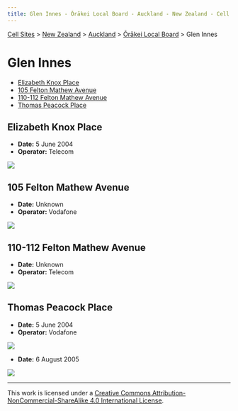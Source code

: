 ```yaml
---
title: Glen Innes - Ōrākei Local Board - Auckland - New Zealand - Cell Sites
---
```


[Cell Sites](../../../) > [New Zealand](../../) > [Auckland](../) > [Ōrākei Local Board](./) > Glen Innes

# Glen Innes

* [Elizabeth Knox Place](#elizabeth-knox-place)
* [105 Felton Mathew Avenue](#105-felton-mathew-avenue)
* [110-112 Felton Mathew Avenue](#110-112-felton-mathew-avenue)
* [Thomas Peacock Place](#thomas-peacock-place)

## Elizabeth Knox Place

* **Date:** 5 June 2004
* **Operator:** Telecom

![](https://f001.backblazeb2.com/file/CellSites/NZ/AUK/%C5%8Cr%C4%81kei/20040605-164502.jpg)

## 105 Felton Mathew Avenue

* **Date:** Unknown
* **Operator:** Vodafone

![](https://f001.backblazeb2.com/file/CellSites/NZ/AUK/%C5%8Cr%C4%81kei/20171119-124253f.jpg)

## 110-112 Felton Mathew Avenue

* **Date:** Unknown
* **Operator:** Telecom

![](https://f001.backblazeb2.com/file/CellSites/NZ/AUK/%C5%8Cr%C4%81kei/20171119-124253e.jpg)

## Thomas Peacock Place

* **Date:** 5 June 2004
* **Operator:** Vodafone

![](https://f001.backblazeb2.com/file/CellSites/NZ/AUK/%C5%8Cr%C4%81kei/20040605-163639.jpg)

* **Date:** 6 August 2005

![](https://f001.backblazeb2.com/file/CellSites/NZ/AUK/%C5%8Cr%C4%81kei/20050806-154126.jpg)

---

This work is licensed under a [Creative Commons Attribution-NonCommercial-ShareAlike 4.0 International License](http://creativecommons.org/licenses/by-nc-sa/4.0/).
